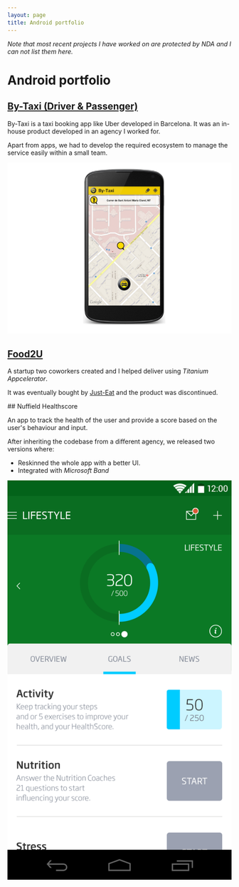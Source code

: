 ```yaml
---
layout: page
title: Android portfolio
---
```


*Note that most recent projects I have worked on are protected by NDA and I can not list them here.*

# Android portfolio

## [By-Taxi (Driver & Passenger)](https://play.google.com/store/apps/details?id=es.techideas.taxi&hl=en)

By-Taxi is a taxi booking app like Uber developed in Barcelona. It was an in-house product
developed in an agency I worked for.

Apart from apps, we had to develop the required ecosystem to manage the service easily within a
small team.

![By-Taxi Android](/assets/bytaxi-android.png)

## [Food2U](https://play.google.com/store/apps/details?id=com.bcnathome.food2u&hl=en)

A startup two coworkers created and I helped deliver using *Titanium Appcelerator*.

It was eventually bought by [Just-Eat](http://www.restauracionnews.com/just-eat-compra-la-plataforma-food2u/)
and the product was discontinued.

## Nuffield Healthscore

An app to track the health of the user and provide a score based on the user's behaviour
and input.

After inheriting the codebase from a different agency, we released two versions where:

* Reskinned the whole app with a better UI.
* Integrated with *Microsoft Band*

![Nuffield Healthscore](assets/nuffieldhealthscore-android.png)
